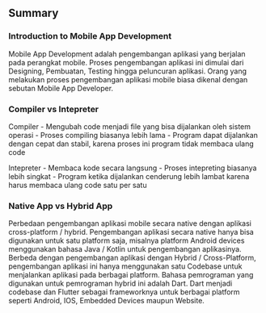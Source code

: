 ## Summary

### Introduction to Mobile App Development
Mobile App Development adalah pengembangan aplikasi yang berjalan pada perangkat mobile. Proses pengembangan aplikasi ini dimulai dari Designing, Pembuatan, Testing hingga peluncuran aplikasi. Orang yang melakukan proses pengembangan aplikasi mobile biasa dikenal dengan sebutan Mobile App Developer.

### Compiler vs Intepreter
Compiler 
    - Mengubah code menjadi file yang bisa dijalankan oleh sistem operasi
    - Proses compiling biasanya lebih lama
    - Program dapat dijalankan dengan cepat dan stabil, karena proses ini program tidak membaca ulang code

Intepreter
    - Membaca kode secara langsung
    - Proses intepreting biasanya lebih singkat
    - Program ketika dijalankan cenderung lebih lambat karena harus membaca ulang code satu per satu

### Native App vs Hybrid App
Perbedaan pengembangan aplikasi mobile secara native dengan aplikasi cross-platform / hybrid. Pengembangan aplikasi secara native hanya bisa digunakan untuk satu platform saja, misalnya platform Android devices menggunakan bahasa Java / Kotlin untuk pengembangan aplikasinya. Berbeda dengan pengembangan aplikasi dengan Hybrid / Cross-Platform, pengembangan aplikasi ini hanya menggunakan satu Codebase untuk menjalankan aplikasi pada berbagai platform. Bahasa pemrograman yang digunakan untuk pemrograman hybrid ini adalah Dart. Dart menjadi codebase dan Flutter sebagai frameworknya untuk berbagai platform seperti Android, IOS, Embedded Devices maupun Website.